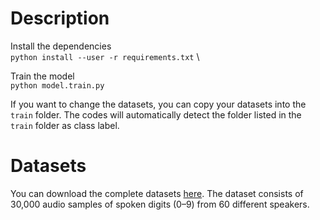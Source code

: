 # Description
Install the dependencies \
`python install --user -r requirements.txt` \

Train the model \
`python model.train.py`

If you want to change the datasets, you can copy your datasets into the `train` folder. The codes will automatically detect the folder listed in the `train` folder as class label.

# Datasets
You can download the complete datasets <a href="https://github.com/soerenab/AudioMNIST">here</a>. The dataset consists of 30,000 audio samples of spoken digits (0–9) from 60 different speakers.